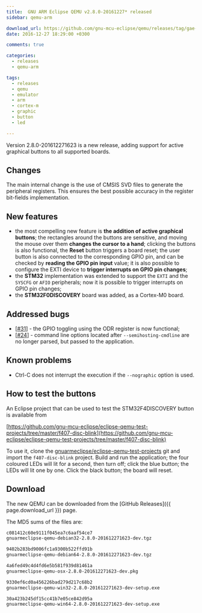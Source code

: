 ```yaml
---
title:  GNU ARM Eclipse QEMU v2.8.0-20161227* released
sidebar: qemu-arm

download_url: https://github.com/gnu-mcu-eclipse/qemu/releases/tag/gae-2.8.0-20161227/
date: 2016-12-27 18:29:00 +0300

comments: true

categories:
  - releases
  - qemu-arm

tags:
  - releases
  - qemu
  - emulator
  - arm
  - cortex-m
  - graphic
  - button
  - led

---
```


Version 2.8.0-201612271623 is a new release, adding support for active graphical buttons to all supported boards.

## Changes

The main internal change is the use of CMSIS SVD files to generate the peripheral registers. This ensures the best possible accuracy in the register bit-fields implementation.

## New features

- the most compelling new feature is **the addition of active graphical buttons**; the rectangles around the buttons are sensitive, and moving the mouse over them **changes the cursor to a hand**; clicking the buttons is also functional, the **Reset** button triggers a board reset; the user button is also connected to the corresponding GPIO pin, and can be checked by **reading the GPIO pin input** value; it is also possible to configure the EXTI device to **trigger interrupts on GPIO pin changes**;
- the **STM32** implementation was extended to support the `EXTI` and the `SYSCFG` or `AFIO` peripherals; now it is possible to trigger interrupts on GPIO pin changes;
- the **STM32F0DISCOVERY** board was added, as a Cortex-M0 board.

## Addressed bugs

- [[#31](https://github.com/gnu-mcu-eclipse/qemu/issues/31)] - the GPIO toggling using the ODR register is now functional;
- [[#24](https://github.com/gnu-mcu-eclipse/qemu/issues/24)] - command line options located after `--semihosting-cmdline` are no longer parsed, but passed to the application.

## Known problems

- Ctrl-C does not interrupt the execution if the `--nographic` option is used.

## How to test the buttons

An Eclipse project that can be used to test the STM32F4DISCOVERY button is available from

[https://github.com/gnu-mcu-eclipse/eclipse-qemu-test-projects/tree/master/f407-disc-blink](https://github.com/gnu-mcu-eclipse/eclipse-qemu-test-projects/tree/master/f407-disc-blink)

To use it, clone the [gnuarmeclipse/eclipse-qemu-test-projects](https://github.com/gnu-mcu-eclipse/eclipse-qemu-test-projects) git and import the `f407-disc-blink` project. Build and run the application; the four coloured LEDs will lit for a second, then turn off; click the blue button; the LEDs will lit one by one. Click the black button; the board will reset.

## Download

The new QEMU can be downloaded from the [GitHub Releases]({{ page.download_url }}) page.

The MD5 sums of the files are:

```txt
c081412c60e9111f045ea7c6aaf54ce7
gnuarmeclipse-qemu-debian32-2.8.0-201612271623-dev.tgz

9402b283bd9006fc1a9300b522ffd91b
gnuarmeclipse-qemu-debian64-2.8.0-201612271623-dev.tgz

4a6fed49c4d4fd6e5b581f939d81461a
gnuarmeclipse-qemu-osx-2.8.0-201612271623-dev.pkg

9330ef6cd0a456226bad279d217c68b2
gnuarmeclipse-qemu-win32-2.8.0-201612271623-dev-setup.exe

30a423b245df15cc41b7e05ce842d95a
gnuarmeclipse-qemu-win64-2.8.0-201612271623-dev-setup.exe

```
